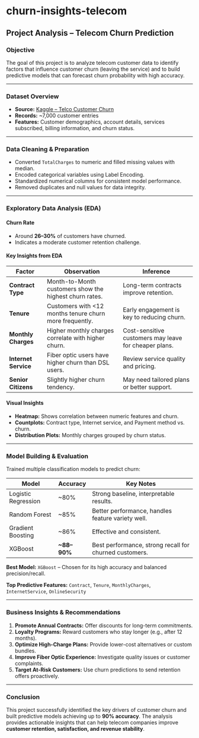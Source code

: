 # churn-insights-telecom

##  Project Analysis – Telecom Churn Prediction

###  Objective

The goal of this project is to analyze telecom customer data to identify factors that influence customer churn (leaving the service) and to build predictive models that can forecast churn probability with high accuracy.

---

###  Dataset Overview

* **Source:** [Kaggle – Telco Customer Churn](https://www.kaggle.com/blastchar/telco-customer-churn)
* **Records:** ~7,000 customer entries
* **Features:** Customer demographics, account details, services subscribed, billing information, and churn status.

---

###  Data Cleaning & Preparation

* Converted `TotalCharges` to numeric and filled missing values with median.
* Encoded categorical variables using Label Encoding.
* Standardized numerical columns for consistent model performance.
* Removed duplicates and null values for data integrity.

---

###  Exploratory Data Analysis (EDA)

####  Churn Rate

* Around **26–30%** of customers have churned.
* Indicates a moderate customer retention challenge.

####  Key Insights from EDA

| Factor               | Observation                                             | Inference                                             |
| -------------------- | ------------------------------------------------------- | ----------------------------------------------------- |
| **Contract Type**    | Month-to-Month customers show the highest churn rates.  | Long-term contracts improve retention.                |
| **Tenure**           | Customers with <12 months tenure churn more frequently. | Early engagement is key to reducing churn.            |
| **Monthly Charges**  | Higher monthly charges correlate with higher churn.     | Cost-sensitive customers may leave for cheaper plans. |
| **Internet Service** | Fiber optic users have higher churn than DSL users.     | Review service quality and pricing.                   |
| **Senior Citizens**  | Slightly higher churn tendency.                         | May need tailored plans or better support.            |

####  Visual Insights

* **Heatmap:** Shows correlation between numeric features and churn.
* **Countplots:** Contract type, Internet service, and Payment method vs. churn.
* **Distribution Plots:** Monthly charges grouped by churn status.

---

###  Model Building & Evaluation

Trained multiple classification models to predict churn:

| Model               | Accuracy    | Key Notes                                              |
| ------------------- | ----------- | ------------------------------------------------------ |
| Logistic Regression | ~80%        | Strong baseline, interpretable results.                |
| Random Forest       | ~85%        | Better performance, handles feature variety well.      |
| Gradient Boosting   | ~86%        | Effective and consistent.                              |
| XGBoost             | **~88–90%** | Best performance, strong recall for churned customers. |

**Best Model:** `XGBoost` – Chosen for its high accuracy and balanced precision/recall.

**Top Predictive Features:**
`Contract`, `Tenure`, `MonthlyCharges`, `InternetService`, `OnlineSecurity`

---

### Business Insights & Recommendations

1. **Promote Annual Contracts:** Offer discounts for long-term commitments.
2. **Loyalty Programs:** Reward customers who stay longer (e.g., after 12 months).
3. **Optimize High-Charge Plans:** Provide lower-cost alternatives or custom bundles.
4. **Improve Fiber Optic Experience:** Investigate quality issues or customer complaints.
5. **Target At-Risk Customers:** Use churn predictions to send retention offers proactively.

---

### Conclusion

This project successfully identified the key drivers of customer churn and built predictive models achieving up to **90% accuracy**.
The analysis provides actionable insights that can help telecom companies improve **customer retention, satisfaction, and revenue stability**.
